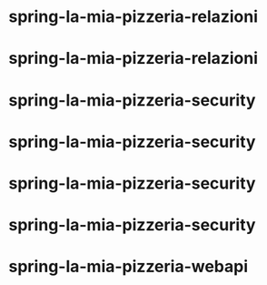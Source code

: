 # spring-la-mia-pizzeria-relazioni
# spring-la-mia-pizzeria-relazioni
# spring-la-mia-pizzeria-security
# spring-la-mia-pizzeria-security
# spring-la-mia-pizzeria-security
# spring-la-mia-pizzeria-security
# spring-la-mia-pizzeria-webapi
